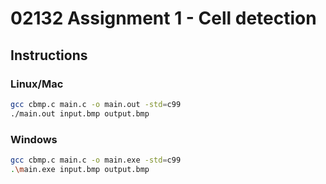 # 02132 Assignment 1 - Cell detection

## Instructions 
### Linux/Mac
```bash
gcc cbmp.c main.c -o main.out -std=c99
./main.out input.bmp output.bmp
```
### Windows
```bash
gcc cbmp.c main.c -o main.exe -std=c99
.\main.exe input.bmp output.bmp
```